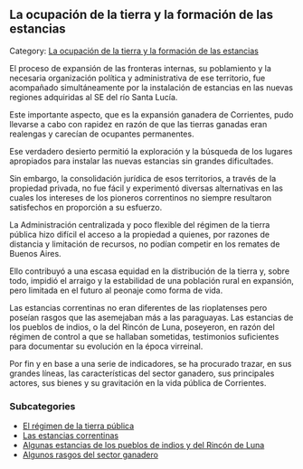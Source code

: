 ## La ocupación de la tierra y la formación de las estancias

Category: [La ocupación de la tierra y la formación de las estancias](http://descubrircorrientes.com.ar/2012/index.php/3069-geografia/geografia-economica/evolucion-de-la-ganaderia/la-ocupacion-de-la-tierra-y-la-formacion-de-las-estancias)

El proceso de expansión de las fronteras internas, su poblamiento y la necesaria organización política y administrativa de ese territorio, fue acompañado simultáneamente por la instalación de estancias en las nuevas regiones adquiridas al SE del río Santa Lucía.

Este importante aspecto, que es la expansión ganadera de Corrientes, pudo llevarse a cabo con rapidez en razón de que las tierras ganadas eran realengas y carecían de ocupantes permanentes.

Ese verdadero desierto permitió la exploración y la búsqueda de los lugares apropiados para instalar las nuevas estancias sin grandes dificultades.

Sin embargo, la consolidación jurídica de esos territorios, a través de la propiedad privada, no fue fácil y experimentó diversas alternativas en las cuales los intereses de los pioneros correntinos no siempre resultaron satisfechos en proporción a su esfuerzo.

La Administración centralizada y poco flexible del régimen de la tierra pública hizo difícil el acceso a la propiedad a quienes, por razones de distancia y limitación de recursos, no podían competir en los remates de Buenos Aires.

Ello contribuyó a una escasa equidad en la distribución de la tierra y, sobre todo, impidió el arraigo y la estabilidad de una población rural en expansión, pero limitada en el futuro al peonaje como forma de vida.

Las estancias correntinas no eran diferentes de las rioplatenses pero poseían rasgos que las asemejaban más a las paraguayas. Las estancias de los pueblos de indios, o la del Rincón de Luna, poseyeron, en razón del régimen de control a que se hallaban sometidas, testimonios suficientes para documentar su evolución en la época virreinal.

Por fin y en base a una serie de indicadores, se ha procurado trazar, en sus grandes líneas, las características del sector ganadero, sus principales actores, sus bienes y su gravitación en la vida pública de Corrientes.

### Subcategories

-   [El régimen de la tierra pública](http://descubrircorrientes.com.ar/2012/index.php/3070-geografia/geografia-economica/evolucion-de-la-ganaderia/la-ocupacion-de-la-tierra-y-la-formacion-de-las-estancias/el-regimen-de-la-tierra-publica)
-   [Las estancias correntinas](http://descubrircorrientes.com.ar/2012/index.php/3071-geografia/geografia-economica/evolucion-de-la-ganaderia/la-ocupacion-de-la-tierra-y-la-formacion-de-las-estancias/las-estancias-correntinas)
-   [Algunas estancias de los pueblos de indios y del Rincón de Luna](http://descubrircorrientes.com.ar/2012/index.php/3072-geografia/geografia-economica/evolucion-de-la-ganaderia/la-ocupacion-de-la-tierra-y-la-formacion-de-las-estancias/algunas-estancias-de-los-pueblos-de-indios-y-del-rincon-de-luna)
-   [Algunos rasgos del sector ganadero](http://descubrircorrientes.com.ar/2012/index.php/3073-geografia/geografia-economica/evolucion-de-la-ganaderia/la-ocupacion-de-la-tierra-y-la-formacion-de-las-estancias/algunos-rasgos-del-sector-ganadero)